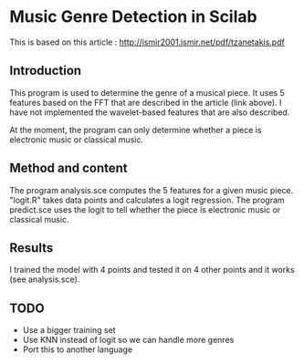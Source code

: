 # Music Genre Detection in Scilab

This is based on this article : http://ismir2001.ismir.net/pdf/tzanetakis.pdf

## Introduction

This program is used to determine the genre of a musical piece. It uses 5 features based
on the FFT that are described in the article (link above). I have not implemented the 
wavelet-based features that are also described.

At the moment, the program can only determine whether a piece is electronic music or 
classical music.

## Method and content

The program analysis.sce computes the 5 features for a given music piece.
"logit.R" takes data points and calculates a logit regression.
The program predict.sce uses the logit to tell whether the piece is electronic music or
classical music.

## Results

I trained the model with 4 points and tested it on 4 other points and it works (see analysis.sce).

## TODO

- Use a bigger training set 
- Use KNN instead of logit so we can handle more genres
- Port this to another language


